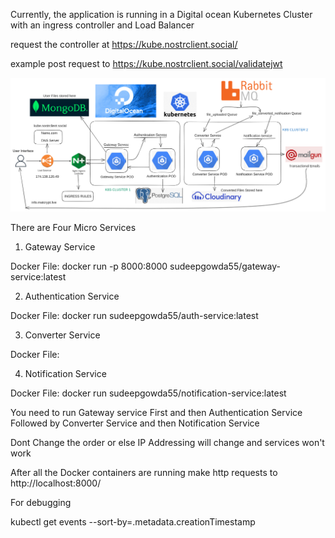 Currently, the application is running in a Digital ocean Kubernetes Cluster with an ingress controller and Load Balancer 

request the controller at https://kube.nostrclient.social/

example post request to https://kube.nostrclient.social/validatejwt

![Architecture_diagram](https://github.com/SudeepGowda55/Audio_Conversion-Microservice/blob/main/images/mini-arch.png?raw=true)

There are Four Micro Services

1. Gateway Service

Docker File: docker run -p 8000:8000 sudeepgowda55/gateway-service:latest

2. Authentication Service

Docker File: docker run sudeepgowda55/auth-service:latest

3. Converter Service

Docker File: 

4. Notification Service

Docker File: docker run sudeepgowda55/notification-service:latest

You need to run Gateway service First and then Authentication Service Followed by Converter Service and then Notification Service

Dont Change the order or else IP Addressing will change and services won't work

After all the Docker containers are running make http requests to http://localhost:8000/

For debugging 

kubectl get events --sort-by=.metadata.creationTimestamp
